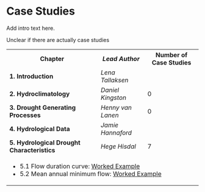 # Case Studies

Add intro text here.

Unclear if there are actually case studies

<table>
  <tr>
    <th> <b>Chapter</b> </td>
    <th> <i>Lead Author</i> </td>
    <th> Number of Case Studies </td>
  </tr>
  <tr>
    <td> <b> 1. Introduction</b> </td>
    <td> <i>Lena Tallaksen</i> </td>
    <td>  </td>
  </tr>
  <tr>
    <td> <b> 2. Hydroclimatology</b> </td>
    <td> <i>Daniel Kingston</i> </td>
    <td> 0 </td>
  </tr>
  <tr>
    <td> <b> 3. Drought Generating Processes</b> </td>
    <td> <i>Henny van Lanen</i> </td>
    <td> 0 </td>
  </tr>
  <tr>
    <td> <b> 4. Hydrological Data</b> </td>
    <td> <i>Jamie Hannaford</i> </td>
    <td>  </td>
  </tr>

  <tr>
    <td> <b> 5. Hydrological Drought Characteristics</b> </td>
    <td> <i>Hege Hisdal</i> </td>
    <td> 7 </td>
  </tr>
  <tr>
  <td colspan="3">
  <ul>
  <li>5.1 Flow duration curve:
    <a href="https://htmlpreview.github.io/?https://github.com/jstagge/hydroDrought/blob/master/worked_examples/html/5-1_flow_duration_curve.html">Worked Example</a>
  </li>

  <li>5.2 Mean annual minimum flow: 
    <a href="https://htmlpreview.github.io/?https://github.com/jstagge/hydroDrought/blob/master/worked_examples/html/5-2_mean_annual_minimum_flow.html">Worked Example</a>
  </li>

 
  </ul>
  </td>
  </tr>
</table>


